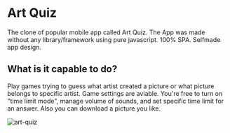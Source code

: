 # Art Quiz

The clone of popular mobile app called Art Quiz. The App was made without any library/framework using pure javascript. 100% SPA. Selfmade app design.

## What is it capable to do?

Play games trying to guess what artist created a picture or what picture belongs to specific artist. Game settings are aviable. You're free to turn on "time limit mode", manage volume of sounds, and set specific time limit for an answer. Also you can download a picture you like.

![art-quiz](https://user-images.githubusercontent.com/79852094/179997879-9aebd8c7-e35e-4c39-aaa8-adcbf528cfd3.png)
